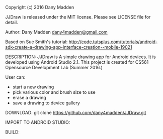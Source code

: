 Copyright (c) 2016 Dany Madden

JJDraw is released under the MIT license. Please see LICENSE file for detail.

Author: Dany Madden <dany4madden@gmail.com>

Based on Sue Smith's tutorial: http://code.tutsplus.com/tutorials/android-sdk-create-a-drawing-app-interface-creation--mobile-19021


DESCRIPTION: 
JJDraw is A simple drawing app for Android devices. It is developed using Android Studio 2.1. This project is created for CS561 Opensource Development Lab (Summer 2016.) 

User can:
- start a new drawing
- pick various color and brush size to use 
- erase a drawing
- save a drawing to device gallery


DOWNLOAD: git clone https://github.com/dany4madden/JJDraw.git

IMPORT TO ANDROID STUDIO:


BUILD:
